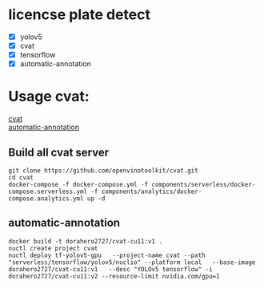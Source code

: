 # licencse plate detect
- [x] yolov5
- [x] cvat
- [x] tensorflow
- [x] automatic-annotation

# Usage cvat:
[cvat](https://github.com/openvinotoolkit/cvat)  
[automatic-annotation](https://github.com/openvinotoolkit/cvat/tree/develop/serverless/tensorflow/faster_rcnn_inception_v2_coco/nuclio)
## Build all cvat server
```shell
git clone https://github.com/openvinotoolkit/cvat.git
cd cvat
docker-compose -f docker-compose.yml -f components/serverless/docker-compose.serverless.yml -f components/analytics/docker-compose.analytics.yml up -d
```
## automatic-annotation
```shell
docker build -t dorahero2727/cvat-cu11:v1 .
nuctl create project cvat
nuctl deploy tf-yolov5-gpu   --project-name cvat --path "serverless/tensorflow/yolov5/nuclio" --platform local   --base-image  dorahero2727/cvat-cu11:v1   --desc "YOLOv5 tensorflow" -i dorahero2727/cvat-cu11:v2 --resource-limit nvidia.com/gpu=1
```
